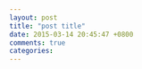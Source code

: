 ```yaml
---
layout: post
title: "post title"
date: 2015-03-14 20:45:47 +0800
comments: true
categories: 
---
```

